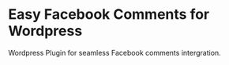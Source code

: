 # Easy Facebook Comments for Wordpress
Wordpress Plugin for seamless Facebook comments intergration.
